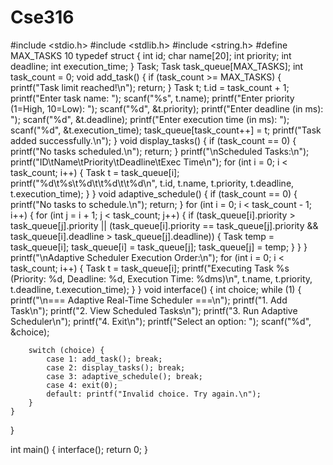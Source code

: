 # Cse316
#include <stdio.h>
#include <stdlib.h>
#include <string.h>
#define MAX_TASKS 10
typedef struct {
    int id;
    char name[20];
    int priority;
    int deadline;
    int execution_time;
} Task;
Task task_queue[MAX_TASKS];
int task_count = 0;
void add_task() {
    if (task_count >= MAX_TASKS) {
        printf("Task limit reached!\n");
        return;
    }
    Task t;
    t.id = task_count + 1;
    printf("Enter task name: ");
    scanf("%s", t.name);
    printf("Enter priority (1=High, 10=Low): ");
    scanf("%d", &t.priority);
    printf("Enter deadline (in ms): ");
    scanf("%d", &t.deadline);
    printf("Enter execution time (in ms): ");
    scanf("%d", &t.execution_time);
    task_queue[task_count++] = t;
    printf("Task added successfully.\n");
}
void display_tasks() {
    if (task_count == 0) {
        printf("No tasks scheduled.\n");
        return;
    }
    printf("\nScheduled Tasks:\n");
    printf("ID\tName\tPriority\tDeadline\tExec Time\n");
    for (int i = 0; i < task_count; i++) {
        Task t = task_queue[i];
        printf("%d\t%s\t%d\t\t%d\t\t%d\n", t.id, t.name, t.priority, t.deadline, t.execution_time);
    }
}
void adaptive_schedule() {
    if (task_count == 0) {
        printf("No tasks to schedule.\n");
        return;
    }
    for (int i = 0; i < task_count - 1; i++) {
        for (int j = i + 1; j < task_count; j++) {
            if (task_queue[i].priority > task_queue[j].priority || 
                (task_queue[i].priority == task_queue[j].priority && task_queue[i].deadline > task_queue[j].deadline)) {
                Task temp = task_queue[i];
                task_queue[i] = task_queue[j];
                task_queue[j] = temp;
            }
        }
    }
    printf("\nAdaptive Scheduler Execution Order:\n");
    for (int i = 0; i < task_count; i++) {
        Task t = task_queue[i];
        printf("Executing Task %s (Priority: %d, Deadline: %d, Execution Time: %dms)\n",
               t.name, t.priority, t.deadline, t.execution_time);
    }
}
void interface() {
    int choice;
    while (1) {
        printf("\n=== Adaptive Real-Time Scheduler ===\n");
        printf("1. Add Task\n");
        printf("2. View Scheduled Tasks\n");
        printf("3. Run Adaptive Scheduler\n");
        printf("4. Exit\n");
        printf("Select an option: ");
        scanf("%d", &choice);

        switch (choice) {
            case 1: add_task(); break;
            case 2: display_tasks(); break;
            case 3: adaptive_schedule(); break;
            case 4: exit(0);
            default: printf("Invalid choice. Try again.\n");
        }
    }
}

int main() {
    interface();
    return 0;
}
